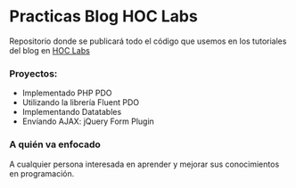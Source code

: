 # Practicas Blog HOC Labs

Repositorio donde se publicará todo el código que usemos en los tutoriales del blog en [HOC Labs](https://hoclabs.com)

### Proyectos:

* Implementado PHP PDO
* Utilizando la librería Fluent PDO 
* Implementando Datatables
* Envíando AJAX: jQuery Form Plugin

### A quién va enfocado

A cualquier persona interesada en aprender y mejorar sus conocimientos en programación.
